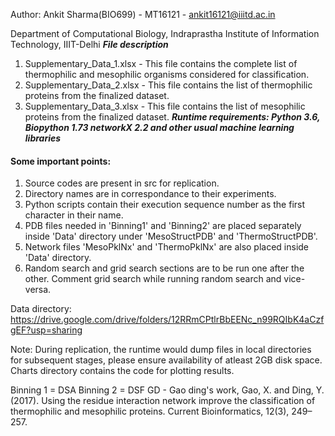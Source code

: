 Author: Ankit Sharma(BIO699) - MT16121 - ankit16121@iiitd.ac.in

Department of Computational Biology, Indraprastha Institute of Information Technology, IIIT-Delhi
*****File description*****
1. Supplementary_Data_1.xlsx - This file contains the complete list of thermophilic and mesophilic 
organisms considered for classification.
2. Supplementary_Data_2.xlsx - This file contains the list of thermophilic proteins from the finalized
dataset.
3. Supplementary_Data_3.xlsx - This file contains the list of mesophilic proteins from the finalized
dataset.
*****Runtime requirements: Python 3.6, Biopython 1.73 networkX 2.2 and other usual machine learning libraries*****

#### Some important points:

1. Source codes are present in src for replication.
2. Directory names are in correspondance to their experiments.
3. Python scripts contain their execution sequence number as the first character in their name.
4. PDB files needed in 'Binning1' and 'Binning2' are placed separately inside 'Data' directory under 'MesoStructPDB' and 'ThermoStructPDB'.
5. Network files 'MesoPklNx' and 'ThermoPklNx' are also placed inside 'Data' directory.
6. Random search and grid search sections are to be run one after the other. Comment grid search while running random search and vice-versa.

Data directory: https://drive.google.com/drive/folders/12RRmCPtlrBbEENc_n99RQIbK4aCzfgEF?usp=sharing

Note: During replication, the runtime would dump files in local directories for subsequent stages, please ensure availability of atleast 2GB disk space. Charts directory contains the code for plotting results.

Binning 1 = DSA
Binning 2 = DSF
GD - Gao ding's work, Gao, X. and Ding, Y. (2017). Using the residue interaction network improve the classification of thermophilic and mesophilic proteins. Current Bioinformatics, 12(3), 249–257.

